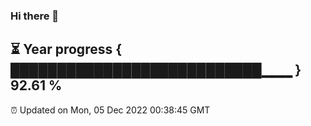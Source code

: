 ### Hi there 👋
⏳ Year progress { ███████████████████████████▁▁▁ } 92.61 %
---
⏰ Updated on Mon, 05 Dec 2022 00:38:45 GMT

